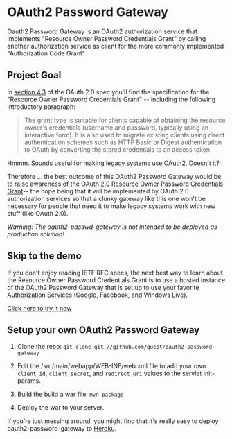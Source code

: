 OAuth2 Password Gateway
========================

Oauth2 Password Gateway is an OAuth2 authorization service that implements "Resource Owner Password Credentials Grant" by calling another authorization service as client for the more commonly implemented "Authorization Code Grant"

Project Goal
--------------
In [section 4.3](http://tools.ietf.org/html/rfc6749#section-4.3) of the OAuth 2.0 spec you'll find the specification for the    "Resource Owner Password Credentials Grant" -- including the following introductory paragraph:

> The grant type is suitable for clients capable of obtaining the
> resource owner's credentials (username and password, typically using
> an interactive form).  It is also used to migrate existing clients
> using direct authentication schemes such as HTTP Basic or Digest
> authentication to OAuth by converting the stored credentials to an
> access token

Hmmm. Sounds useful for making legacy systems use OAuth2. Doesn't it?

Therefore ... the best outcome of this OAuth2 Password Gateway would be to raise awareness of the [OAuth 2.0 Resource Owner Password Credentials Grant](http://tools.ietf.org/html/rfc6749#section-4.3)-- the hope being that it will be implemented by OAuth 2.0 authorization services so that a clunky gateway like this one won't be necessary for people that need it to make legacy systems work with new stuff (like OAuth 2.0).

*Warning: The oauth2-passwd-gateway is not intended to be deployed as production solution!*

Skip to the demo
----------------
If you don't enjoy reading IETF RFC specs, the next best way to learn about the Resource Owner Password Credentials Grant is to use a hosted instance of the OAuth2 Password Gateway that is set up to use your favorite Authorization Services (Google, Facebook, and Windows Live). 

[Click here to try it now](https://oauth2-password-gateway.herokuapp.com/) 


Setup your own OAuth2 Password Gateway
--------------------------------------

1) Clone the repo: `git clone git://github.com/quest/oauth2-password-gateway`

2) Edit the /src/main/webapp/WEB-INF/web.xml file to add your own `client_id`, `client_secret`, and `redirect_uri` values to the servlet init-params.

3) Build the build a war file:  `mvn package`

4) Deploy the war to your server.

If you're just messing around, you might find that it's really easy to deploy oauth2-password-gateway to [Heroku](https://devcenter.heroku.com/articles/java).

